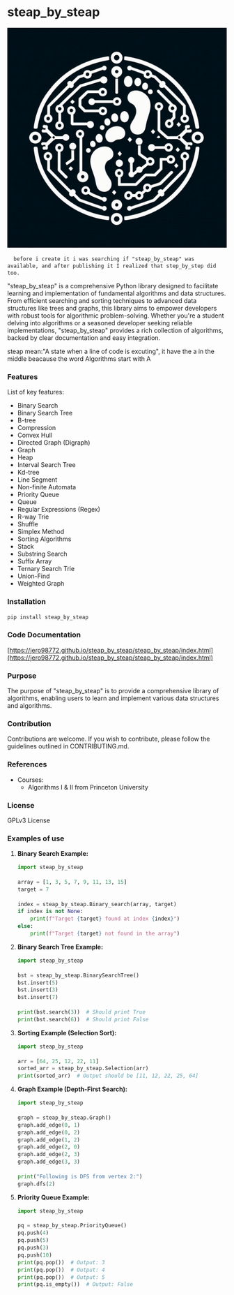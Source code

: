 # steap_by_steap

![image](https://raw.githubusercontent.com/jero98772/steap_by_steap/main/docs/logo.jpeg)


      before i create it i was searching if "steap_by_steap" was available, and after publishing it I realized that step_by_step did too.

"steap_by_steap" is a comprehensive Python library designed to facilitate learning and implementation of fundamental algorithms and data structures. From efficient searching and sorting techniques to advanced data structures like trees and graphs, this library aims to empower developers with robust tools for algorithmic problem-solving. Whether you're a student delving into algorithms or a seasoned developer seeking reliable implementations, "steap_by_steap" provides a rich collection of algorithms, backed by clear documentation and easy integration.

steap mean:"A state when a line of code is excuting", it have the a in the middle beacause the word Algorithms start with A




### Features
List of key features:
- Binary Search
- Binary Search Tree
- B-tree
- Compression
- Convex Hull
- Directed Graph (Digraph)
- Graph
- Heap
- Interval Search Tree
- Kd-tree
- Line Segment
- Non-finite Automata
- Priority Queue
- Queue
- Regular Expressions (Regex)
- R-way Trie
- Shuffle
- Simplex Method
- Sorting Algorithms
- Stack
- Substring Search
- Suffix Array
- Ternary Search Trie
- Union-Find
- Weighted Graph

### Installation
```bash
pip install steap_by_steap
```

### Code Documentation

[https://jero98772.github.io/steap_by_steap/steap_by_steap/index.html](https://jero98772.github.io/steap_by_steap/steap_by_steap/index.html)

### Purpose
The purpose of "steap_by_steap" is to provide a comprehensive library of algorithms, enabling users to learn and implement various data structures and algorithms.

### Contribution
Contributions are welcome. If you wish to contribute, please follow the guidelines outlined in CONTRIBUTING.md.

### References
- Courses:
  - Algorithms I & II from Princeton University

### License
GPLv3 License

### Examples of use
1. **Binary Search Example:**
   ```python
   import steap_by_steap
   
   array = [1, 3, 5, 7, 9, 11, 13, 15]
   target = 7

   index = steap_by_steap.Binary_search(array, target)
   if index is not None:
       print(f"Target {target} found at index {index}")
   else:
       print(f"Target {target} not found in the array")
   ```

2. **Binary Search Tree Example:**
   ```python
   import steap_by_steap
   
   bst = steap_by_steap.BinarySearchTree()
   bst.insert(5)
   bst.insert(3)
   bst.insert(7)

   print(bst.search(3))  # Should print True
   print(bst.search(6))  # Should print False
   ```

3. **Sorting Example (Selection Sort):**
   ```python
   import steap_by_steap
   
   arr = [64, 25, 12, 22, 11]
   sorted_arr = steap_by_steap.Selection(arr)
   print(sorted_arr)  # Output should be [11, 12, 22, 25, 64]
   ```

4. **Graph Example (Depth-First Search):**
   ```python
   import steap_by_steap
   
   graph = steap_by_steap.Graph()
   graph.add_edge(0, 1)
   graph.add_edge(0, 2)
   graph.add_edge(1, 2)
   graph.add_edge(2, 0)
   graph.add_edge(2, 3)
   graph.add_edge(3, 3)

   print("Following is DFS from vertex 2:")
   graph.dfs(2)
   ```

5. **Priority Queue Example:**
   ```python
   import steap_by_steap
   
   pq = steap_by_steap.PriorityQueue()
   pq.push(4)
   pq.push(5)
   pq.push(3)
   pq.push(10)
   print(pq.pop())  # Output: 3
   print(pq.pop())  # Output: 4
   print(pq.pop())  # Output: 5
   print(pq.is_empty())  # Output: False
   ```

